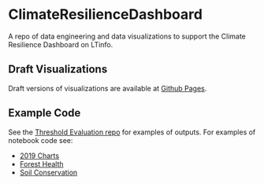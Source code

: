 # ClimateResilienceDashboard
A repo of data engineering and data visualizations to support the Climate Resilience Dashboard on LTinfo.

## Draft Visualizations

Draft versions of visualizations are available at [Github Pages](https://trpa-agency.github.io/ClimateResilienceDashboard/html/).

## Example Code

See the [Threshold Evaluation repo](https://github.com/trpa-agency/ThresholdEvaluation) for examples of outputs. For examples of notebook code see:
  * [2019 Charts](https://github.com/trpa-agency/ThresholdEvaluation/blob/master/Threshold%20Evaluation%20-%202019%20Charts.ipynb)
  * [Forest Health](https://github.com/trpa-agency/ThresholdEvaluation/blob/master/Threshold%20Evaluation%20-%20Forest%20Health.ipynb)
  * [Soil Conservation](https://github.com/trpa-agency/ThresholdEvaluation/blob/master/Threshold%20Evaluation%20-%20Soil%20Conservation%20Analysis.ipynb)
